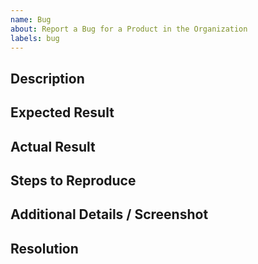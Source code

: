 ```yaml
---
name: Bug
about: Report a Bug for a Product in the Organization
labels: bug
---
```


## Description
<!-- In layman's terms, please describe the bug found and provide the error message. -->

## Expected Result
<!-- Please provide brief details on the expected results. -->

## Actual Result
<!-- Please provide brief details on the actual results. -->

## Steps to Reproduce
<!-- Please provide the steps to reproduce the bug. -->

## Additional Details / Screenshot
<!-- Please provide any additional details or screenshots. Example of details include environment (dev, stage, prod) and datacenter (PDC, CDC, DFW). -->

## Resolution
<!-- TNT Support - provide the resolution for this bug. -->